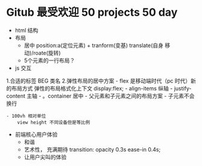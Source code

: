 # Gitub 最受欢迎 50 projects 50 day
- html 结构
- 布局
    - 居中 
    position:a(定位元素) + tranform(变基) translate(自身 移动)/roate(旋转)
    - 5个元素的一行布局？
- js 交互

1.合适的标签 BEG 类名
2.弹性布局的居中方案
    - flex 是移动端时代（pc 时代）新的布局方式
    弹性的布局格式化上下文 display:flex;
    - align-items 纵轴
    - justify-content 主轴
    - 。container 居中
    - 父元素和子元素之间的布局方案
          - 子元素不会换行

    - 100vh 相对单位
        view height 不同设备但是等比例
- 前端核心用户体验
    - 和谐
    - 艺术性， 充满期待
    transition: opacity 0.3s ease-in 0.4s;
    - 让用户尖叫的体验